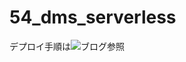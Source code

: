 # 54_dms_serverless

デプロイ手順は![ブログ参照](https://dev.classmethod.jp/articles/aws-dms-serverless-stop-billing-48hours/)

